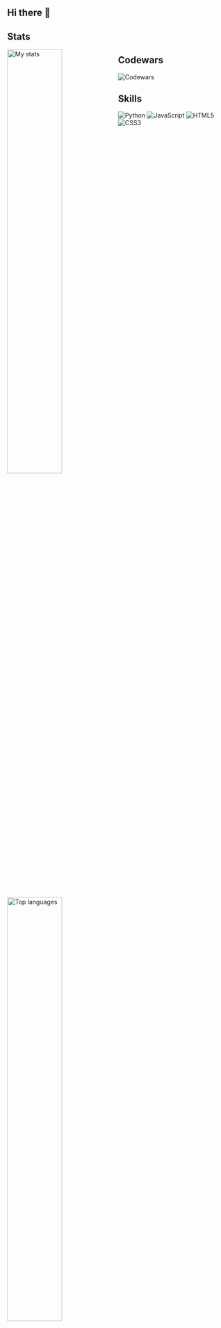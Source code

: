 ## Hi there 👋
## Stats
<!--
**aringuzel/aringuzel** is a ✨ _special_ ✨ repository because its `README.md` (this file) appears on your GitHub profile.
-->
<img alt="My stats" align="left" width="50%" src="https://github-readme-stats.vercel.app/api?username=aringuzel&show_icons=true"/>
<img alt="Top languages" align="left" width="50%" src="https://github-readme-stats.vercel.app/api/top-langs/?username=aringuzel&layout=compact"/>

## Codewars
![Codewars](https://www.codewars.com/users/guzel1/badges/large)

## Skills
![Python](https://img.shields.io/badge/Python-3776AB?style=for-the-badge&logo=python&logoColor=white)
![JavaScript](https://img.shields.io/badge/JavaScript-F7DF1E?style=for-the-badge&logo=javascript&logoColor=black)
![HTML5](https://img.shields.io/badge/HTML5-E34F26?style=for-the-badge&logo=html5&logoColor=white)
![CSS3](https://img.shields.io/badge/CSS3-1572B6?style=for-the-badge&logo=css3&logoColor=white)
